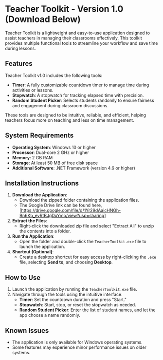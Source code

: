 # Teacher Toolkit - Version 1.0 (Download Below)

Teacher Toolkit is a lightweight and easy-to-use application designed to assist teachers in managing their classrooms effectively. This toolkit provides multiple functional tools to streamline your workflow and save time during lessons.

## Features
Teacher Toolkit v1.0 includes the following tools:
- **Timer**: A fully customizable countdown timer to manage time during activities or lessons.
- **Stopwatch**: A stopwatch for tracking elapsed time with precision.
- **Random Student Picker**: Selects students randomly to ensure fairness and engagement during classroom discussions.

These tools are designed to be intuitive, reliable, and efficient, helping teachers focus more on teaching and less on time management.

## System Requirements
- **Operating System**: Windows 10 or higher  
- **Processor**: Dual-core 2 GHz or higher  
- **Memory**: 2 GB RAM  
- **Storage**: At least 50 MB of free disk space  
- **Additional Software**: .NET Framework (version 4.6 or higher)  

## Installation Instructions
1. **Download the Application**:  
   - Download the zipped folder containing the application files.
   - The Google Drive link can be found here, [https://drive.google.com/file/d/1Yr29dAaicHNGh-Bn6Kb_evRtBJgDuYmo/view?usp=sharing]
2. **Extract the Files**:  
   - Right-click the downloaded zip file and select "Extract All" to unzip the contents into a folder.
3. **Run the Application**:  
   - Open the folder and double-click the `TeacherToolkit.exe` file to launch the application.
4. **Shortcut (Optional)**:  
   - Create a desktop shortcut for easy access by right-clicking the `.exe` file, selecting **Send to**, and choosing **Desktop**.

## How to Use
1. Launch the application by running the `TeacherToolkit.exe` file.
2. Navigate through the tools using the intuitive interface:
   - **Timer**: Set the countdown duration and press "Start."
   - **Stopwatch**: Start, stop, or reset the stopwatch as needed.
   - **Random Student Picker**: Enter the list of student names, and let the app choose a name randomly.

## Known Issues
- The application is only available for Windows operating systems.
- Some features may experience minor performance issues on older systems.
